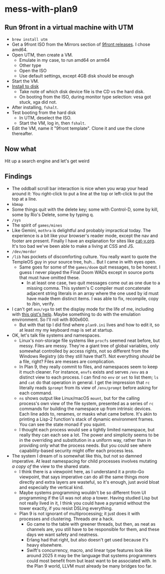 # mess-with-plan9

## Run 9front in a virtual machine with UTM

- `brew install utm`
- Get a 9front ISO from the Mirrors section of [9front releases](http://9front.org/releases/). I chose amd64.
- Open UTM, then create a VM.
  - Emulate in my case, to run amd64 on arm64
  - Other type
  - Open the ISO
  - Use default settings, except 4GB disk should be enough
- Start the VM.
- [Install to disk](https://www.youtube.com/watch?v=yt2V7yYiPCQ)
  - Take note of which disk device file is the CD vs the hard disk.
  - On booting from the ISO, during monitor type selection: vesa got stuck, xga did not.
- After installing, `fshalt`.
- Test booting from the hard disk
  - In UTM, deselect the ISO.
  - Start the VM, log in, then `fshalt`.
- Edit the VM, name it "9front template". Clone it and use the clone thereafter.

## Now what

Hit up a search engine and let's get weird

## Findings

- The oddball scroll bar interaction is nice when you wrap your head around it: You right-click to put a line at the top or left-click to put the top at a line.
- `kbmap`
- Some things quit with the delete key; some with Control-D, some by kill, some by Rio's Delete, some by typing q.
- `/sys`
- The spirit of `games/mines`
- Like Gemini, `mothra` is delightful and probably impractical today. The experience is a bit like your browser's reader mode, except the nav and footer are present. Finally I have an explanation for sites like [cat-v.org](https://cat-v.org). It's too bad we've been able to make a living at CSS and JS.
- `/dev/mordor`
- `/lib` has pockets of discomforting culture. You really want to quote the TempleOS guy in your source tree, huh… But I came in with eyes open.
    - Same goes for some of the `games/doom` quit messages, to be honest. I guess I never played the Final Doom WADs except in source ports that must have omitted these.
        - In at least one case, two quit messages come out as one due to a missing comma. This system's C compiler must concatenate adjacent string literals in an array where the one used by id must have made them distinct items. I was able to fix, recompile, copy to /bin, verify.
- I can't get `aux/vga` to set the display mode for the life of me, including with [this gist's help](https://gist.github.com/99z/740bd7fdc020154049ebd1476f55ada2#change-resolution). Maybe something to do with the emulation environment. So I'll roll with 800x600.
    - But with that tip I did find where `plan9.ini` lives and how to edit it, so at least my my keyboard map is set at startup.
- OK, let's talk file systems and namespaces.
    - Linux's non-storage file systems like `procfs` seemed neat before, but messy. Files are messy. They're a giant tree of global variables, only somewhat controlled by access rights, not so different from the Windows Registry (do they still have that?). Not everything *should* be a file, right? Files are messes are complication.
    - In Plan 9, they really commit to files, and namespaces seem to keep it much cleaner. For instance, `envfs` exists and serves `/env` as a distinct view to each process. I can find no `env` or `set` to list them; `ls` and `cat` do that operation in general. I get the impression that `rc` literally reads `$prompt` from its view of `/env/prompt` before asking for each command.
    - `ns` shows output like Linux/macOS `mount`, but for the calling process's own view of the file system, presented as a series of `rc` commands for building the namespace up from intrinsic devices. Each line adds to, renames, or masks what came before. It's akin to printing a Lisp-2 function's stack of dynamic environment frames. You can see the state monad if you squint.
    - I thought each process would see a tightly limited namespace, but really they can each see a lot. The power and simplicity seems to be in the overriding and substitution in a uniform way, rather than in providing only what the process needs. But you could see where capability-based security might offer each process less.
- The system I dream of is somewhat like this, but not so damned imperative. At least namespacing for child processes involves mutating *a copy of* the view to the shared state.
    - I think there is a viewpoint here, as I understand it a proto-Go viewpoint, that says imperative can do all the same things more directly and extra layers are wasteful, so it's enough, just avoid bloat and especially the vertical kind.
    - Maybe systems programming wouldn't be so different from UI programming if the UI was not atop a tower. Having studied Lisp but not really lived in it, I think you could have a pyramid without the tower exactly, if you resist DSLing everything.
    - Plan 9 is not ignorant of multiprocessing; it just does it with processes and clustering. Threads *are* a hack.
        - Go came to the table with greener threads, but then, as neat as channels are, you still have to be responsible for them, and these days we want safety and neatness.
        - Erlang had that right, but also doesn't get used because it's heavy elsewhere.
        - Swift's concurrency, macro, and linear type features look like around 2025 it may be the language that systems programmers could most benefit from but least want to be associated with. In the Plan 9 world, LLVM must already be many bridges too far.
